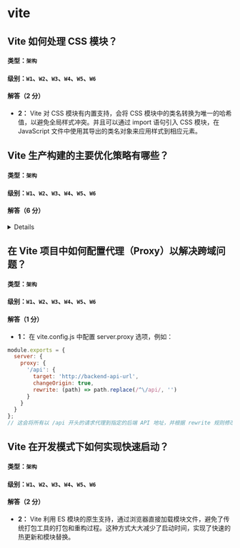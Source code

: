 # vite

## Vite 如何处理 CSS 模块？

#### 类型：`架构`

#### 级别：`W1`、`W2`、`W3`、`W4`、`W5`、`W6`

#### 解答（2 分）

- **2：** Vite 对 CSS 模块有内置支持，会将 CSS 模块中的类名转换为唯一的哈希值，以避免全局样式冲突。并且可以通过 import 语句引入 CSS 模块，在 JavaScript 文件中使用其导出的类名对象来应用样式到相应元素。

## Vite 生产构建的主要优化策略有哪些？

#### 类型：`架构`

#### 级别：`W1`、`W2`、`W3`、`W4`、`W5`、`W6`

#### 解答（6 分）

<details>

- **1：** 依赖预打包<br>
&emsp;原理：在生产构建时，Vite 会对项目的依赖进行预打包。因为在开发阶段，Vite 利用浏览器原生的 ES 模块加载，每个依赖都是单独的模块请求。但在生产环境中，过多的小模块请求会影响性能。Vite 将多个依赖模块合并为一个或几个较大的 chunk 文件，减少 HTTP 请求数量。<br>
&emsp;示例：比如一个项目使用了 lodash、axios 等多个库，Vite 会把这些库的相关模块打包到一起。假设在开发时，加载这些库可能会产生 10 个小的模块请求，经过预打包后可能只需要 1 - 2 个请求来加载这些库的代码。
- **1：** 代码压缩与混淆:<br>
&emsp;原理： Vite 使用工具（如 Terser）对 JavaScript 代码进行压缩和混淆。压缩是去除代码中的空格、注释等冗余信息，减小文件体积。混淆则是将变量名、函数名等替换为更短或难以理解的名称，增加代码的安全性并且进一步减小体积。<br>
&emsp;示例: 原始的 JavaScript 代码可能包含大量的注释和有意义的变量名如：

```js
function add(a, b) {
    return a + b;
}
```

经过压缩和混淆后可能变成类似function n(a,b){return a + b;}的形式，文件大小也会显著减小。

- **1：** CSS 优化:</br>
&emsp;(1)提取公共 CSS：Vite 会将多个组件或模块中相同的 CSS 样式提取出来，合并到一个或多个 CSS 文件中。这样可以避免在每个组件的 HTML 文件中重复加载相同的 CSS 代码，减少文件大小和请求次数。</br>
&emsp;(2)压缩 CSS：使用工具（如 cssnano）对 CSS 文件进行压缩，去除不必要的空格、注释，优化 CSS 属性的表示方式等。例如，将color: #ffffff;可能会被优化为color:#fff;。

- **1：** 静态资源处理:</br>
&emsp;(1)哈希处理：对静态资源（如图片、字体等）进行哈希处理。当资源内容发生变化时，其哈希值也会改变，这样可以在浏览器中实现长效缓存。浏览器可以根据资源的哈希值判断是否需要重新请求资源。</br>
&emsp;(2)优化路径和加载方式：确保在生产环境中，静态资源的路径是正确的，并且以最优的方式加载。例如，对于一些小的图片，可能会被转换为 Base64 格式嵌入到 CSS 或 HTML 文件中，减少额外的请求。

- **2：** Tree - Shaking（摇树优化）:</br>
&emsp;原理：Vite 会分析代码的依赖关系，在打包过程中去除那些没有被实际使用的代码。例如，如果在一个 JavaScript 模块中引入了一个大型库，但只使用了其中的一个小功能，Vite 会将未使用的代码部分剔除。</br>
&emsp;示例：假设一个项目引入了lodash库，但只使用了_.isEmpty函数，Vite 会在打包时将lodash中其他未使用的函数代码排除，从而减小最终打包文件的大小。

</details>

## 在 Vite 项目中如何配置代理（Proxy）以解决跨域问题？

#### 类型：`架构`

#### 级别：`W1`、`W2`、`W3`、`W4`、`W5`、`W6`

#### 解答（1 分）

- **1：** 在 vite.config.js 中配置 server.proxy 选项，例如：

```js
module.exports = {
  server: {
    proxy: {
      '/api': {
        target: 'http://backend-api-url',
        changeOrigin: true,
        rewrite: (path) => path.replace(/^\/api/, '')
      }
    }
  }
};
// 这会将所有以 /api 开头的请求代理到指定的后端 API 地址，并根据 rewrite 规则修改请求路径。
```

## Vite 在开发模式下如何实现快速启动？

#### 类型：`架构`

#### 级别：`W1`、`W2`、`W3`、`W4`、`W5`、`W6`

#### 解答（2 分）

- **2：** Vite 利用 ES 模块的原生支持，通过浏览器直接加载模块文件，避免了传统打包工具的打包和重构过程。这种方式大大减少了启动时间，实现了快速的热更新和模块替换。
